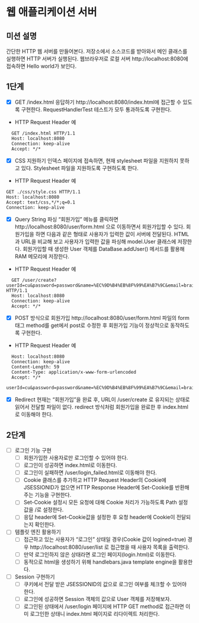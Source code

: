 # 웹 애플리케이션 서버
## 미션 설명
간단한 HTTP 웹 서버를 만들어본다.
저장소에서 소스코드를 받아와서 메인 클래스를 실행하면 HTTP 서버가 실행된다. 웹브라우저로 로컬 서버 http://localhost:8080에 접속하면 Hello world가 보인다.


## 1단계
- [x] GET /index.html 응답하기
   http://localhost:8080/index.html에 접근할 수 있도록 구현한다.
   RequestHandlerTest 테스트가 모두 통과하도록 구현한다.

* HTTP Request Header 예
```
  GET /index.html HTTP/1.1
  Host: localhost:8080
  Connection: keep-alive
  Accept: */*
```


- [x] CSS 지원하기
   인덱스 페이지에 접속하면, 현재 stylesheet 파일을 지원하지 못하고 있다. Stylesheet 파일을 지원하도록 구현하도록 한다.

* HTTP Request Header 예
```
GET ./css/style.css HTTP/1.1
Host: localhost:8080
Accept: text/css,*/*;q=0.1
Connection: keep-alive
```


- [x] Query String 파싱
   “회원가입” 메뉴를 클릭하면 http://localhost:8080/user/form.html 으로 이동하면서 회원가입할 수 있다.
   회원가입을 하면 다음과 같은 형태로 사용자가 입력한 값이 서버에 전달된다.
   HTML과 URL을 비교해 보고 사용자가 입력한 값을 파싱해 model.User 클래스에 저장한다.
   회원가입할 때 생성한 User 객체를 DataBase.addUser() 메서드를 활용해 RAM 메모리에 저장한다.

* HTTP Request Header 예

```
  GET /user/create?userId=cu&password=password&name=%EC%9D%B4%EB%8F%99%EA%B7%9C&email=brainbackdoor%40gmail.com HTTP/1.1
  Host: localhost:8080
  Connection: keep-alive
  Accept: */*
```


- [x] POST 방식으로 회원가입
   http://localhost:8080/user/form.html 파일의 form 태그 method를 get에서 post로 수정한 후 회원가입 기능이 정상적으로 동작하도록 구현한다.
* HTTP Request Header 예
```  POST /user/create HTTP/1.1
  Host: localhost:8080
  Connection: keep-alive
  Content-Length: 59
  Content-Type: application/x-www-form-urlencoded
  Accept: */*

userId=cu&password=password&name=%EC%9D%B4%EB%8F%99%EA%B7%9C&email=brainbackdoor%40gmail.com
```

- [x] Redirect
   현재는 “회원가입”을 완료 후, URL이 /user/create 로 유지되는 상태로 읽어서 전달할 파일이 없다. redirect 방식처럼 회원가입을 완료한 후 index.html로 이동해야 한다.

  
## 2단계
- [ ] 로그인 기능 구현
  - [ ] 회원가입한 사용자로만 로그인할 수 있어야 한다.
  - [ ] 로그인이 성공하면 index.html로 이동한다.
  - [ ] 로그인이 실패하면 /user/login_failed.html로 이동해야 한다.
  - [ ] Cookie 클래스를 추가하고 HTTP Request Header의 Cookie에 JSESSIONID가 없으면 HTTP Response Header에 Set-Cookie를 반환해주는 기능을 구현한다.
  - [ ] Set-Cookie 설정시 모든 요청에 대해 Cookie 처리가 가능하도록 Path 설정 값을 /로 설정한다.
  - [ ] 응답 header에 Set-Cookie값을 설정한 후 요청 header에 Cookie이 전달되는지 확인한다.

- [ ] 템플릿 엔진 활용하기
  - [ ] 접근하고 있는 사용자가 “로그인” 상태일 경우(Cookie 값이 logined=true) 경우 http://localhost:8080/user/list 로 접근했을 때 사용자 목록을 출력한다.
  - [ ] 만약 로그인하지 않은 상태라면 로그인 페이지(login.html)로 이동한다. 
  - [ ] 동적으로 html을 생성하기 위해 handlebars.java template engine을 활용한다.

- [ ] Session 구현하기
  - [ ] 쿠키에서 전달 받은 JSESSIONID의 값으로 로그인 여부를 체크할 수 있어야 한다.
  - [ ] 로그인에 성공하면 Session 객체의 값으로 User 객체를 저장해보자.
  - [ ] 로그인된 상태에서 /user/login 페이지에 HTTP GET method로 접근하면 이미 로그인한 상태니 index.html 페이지로 리다이렉트 처리한다.
